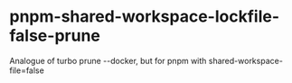 # pnpm-shared-workspace-lockfile-false-prune
Analogue of turbo prune --docker, but for pnpm with shared-workspace-file=false
